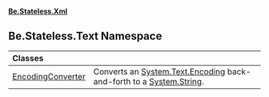 #### [Be.Stateless.Xml](README.md 'README')

## Be.Stateless.Text Namespace

| Classes | |
| :--- | :--- |
| [EncodingConverter](EncodingConverter.md 'Be.Stateless.Text.EncodingConverter') | Converts an [System.Text.Encoding](https://docs.microsoft.com/en-us/dotnet/api/System.Text.Encoding 'System.Text.Encoding') back-and-forth to a [System.String](https://docs.microsoft.com/en-us/dotnet/api/System.String 'System.String'). |
